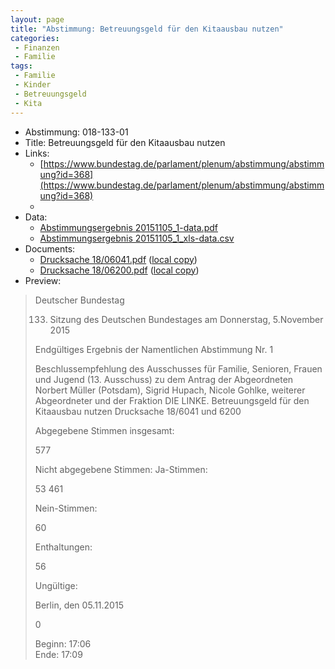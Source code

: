 ```yaml
---
layout: page
title: "Abstimmung: Betreuungsgeld für den Kitaausbau nutzen"
categories:
 - Finanzen
 - Familie
tags:
 - Familie
 - Kinder
 - Betreuungsgeld
 - Kita
---
```


* Abstimmung: 018-133-01
* Title: Betreuungsgeld für den Kitaausbau nutzen
* Links: 
    * [https://www.bundestag.de/parlament/plenum/abstimmung/abstimmung?id=368](https://www.bundestag.de/parlament/plenum/abstimmung/abstimmung?id=368)
    * 
* Data: 
    * [Abstimmungsergebnis 20151105_1-data.pdf](/res/abstimmungsliste/20151105_1-data.pdf)
    * [Abstimmungsergebnis 20151105_1_xls-data.csv](/res/abstimmungsliste/analyses/20151105_1_xls-data.csv)
* Documents: 
    * [Drucksache 18/06041.pdf](http://dip21.bundestag.de/dip21/btd/18/060/1806041.pdf) ([local copy](/res/abstimmungsdaten/018-133-01/1806041.pdf))
    * [Drucksache 18/06200.pdf](http://dip21.bundestag.de/dip21/btd/18/062/1806200.pdf) ([local copy](/res/abstimmungsdaten/018-133-01/1806200.pdf))
* Preview: 
> Deutscher Bundestag
> 
> 133. Sitzung des Deutschen Bundestages
> am Donnerstag, 5.November 2015
> 
> Endgültiges Ergebnis der Namentlichen Abstimmung Nr. 1
> 
> Beschlussempfehlung des Ausschusses für Familie, Senioren, Frauen und Jugend (13.
> Ausschuss)
> zu dem Antrag der Abgeordneten Norbert Müller (Potsdam), Sigrid Hupach, Nicole Gohlke,
> weiterer Abgeordneter und der Fraktion DIE LINKE.
> Betreuungsgeld für den Kitaausbau nutzen
> Drucksache 18/6041 und 6200
> 
> Abgegebene Stimmen insgesamt:
> 
> 577
> 
> Nicht abgegebene Stimmen:
> Ja-Stimmen:
> 
> 53
> 461
> 
> Nein-Stimmen:
> 
> 60
> 
> Enthaltungen:
> 
> 56
> 
> Ungültige:
> 
> Berlin, den 05.11.2015
> 
> 0
> 
> Beginn: 17:06  
> Ende: 17:09
